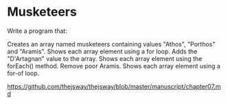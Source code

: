 # Musketeers

Write a program that:

Creates an array named musketeers containing values "Athos", "Porthos" and "Aramis".
Shows each array element using a for loop.
Adds the "D'Artagnan" value to the array.
Shows each array element using the forEach() method.
Remove poor Aramis.
Shows each array element using a for-of loop.

https://github.com/thejsway/thejsway/blob/master/manuscript/chapter07.md
